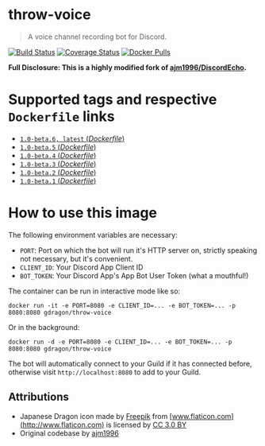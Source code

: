 # throw-voice
> A voice channel recording bot for Discord.

[![Build Status](https://travis-ci.org/guacamoledragon/throw-voice.svg?branch=master)](https://travis-ci.org/guacamoledragon/throw-voice)
[![Coverage Status](https://coveralls.io/repos/github/guacamoledragon/throw-voice/badge.svg)](https://coveralls.io/github/guacamoledragon/throw-voice)
[![Docker Pulls](https://img.shields.io/docker/pulls/gdragon/throw-voice.svg)](https://hub.docker.com/r/gdragon/throw-voice/)

**Full Disclosure: This is a highly modified fork of [ajm1996/DiscordEcho](https://github.com/ajm1996/DiscordEcho).**

# Supported tags and respective `Dockerfile` links

- [`1.0-beta.6, latest` (*Dockerfile*)](https://github.com/guacamoledragon/throw-voice/blob/v1.0-beta.6/Dockerfile)
- [`1.0-beta.5` (*Dockerfile*)](https://github.com/guacamoledragon/throw-voice/blob/c45ab837722df47b717158009df2da0bb18ee359/Dockerfile)
- [`1.0-beta.4` (*Dockerfile*)](https://github.com/guacamoledragon/throw-voice/blob/f84723eac7882f9ee14a6b4063bdd2cc53e6b72f/Dockerfile)
- [`1.0-beta.3` (*Dockerfile*)](https://github.com/guacamoledragon/throw-voice/blob/5d5c9ae8f545c7afee4727cf110b7d330d0edee4/Dockerfile)
- [`1.0-beta.2` (*Dockerfile*)](https://github.com/guacamoledragon/throw-voice/blob/f8e89617e0f71ca2d3b9a83426429f361163b429/Dockerfile)
- [`1.0-beta.1` (*Dockerfile*)](https://github.com/guacamoledragon/throw-voice/blob/f8e89617e0f71ca2d3b9a83426429f361163b429/Dockerfile)

# How to use this image

The following environment variables are necessary:

  - `PORT`: Port on which the bot will run it's HTTP server on, strictly speaking not necessary,
  but it's convenient.
  - `CLIENT_ID`: Your Discord App Client ID
  - `BOT_TOKEN`: Your Discord App's App Bot User Token (what a mouthful!)

The container can be run in interactive mode like so:

    docker run -it -e PORT=8080 -e CLIENT_ID=... -e BOT_TOKEN=... -p 8080:8080 gdragon/throw-voice
    
Or in the background:

    docker run -d -e PORT=8080 -e CLIENT_ID=... -e BOT_TOKEN=... -p 8080:8080 gdragon/throw-voice

The bot will automatically connect to your Guild if it has connected before, otherwise visit `http://localhost:8080` to
add to your Guild.

## Attributions

- Japanese Dragon icon made by [Freepik](http://www.freepik.com) from [www.flaticon.com](http://www.flaticon.com) is licensed by [CC 3.0 BY](http://creativecommons.org/licenses/by/3.0/)
- Original codebase by [ajm1996](https://github.com/ajm1996)

